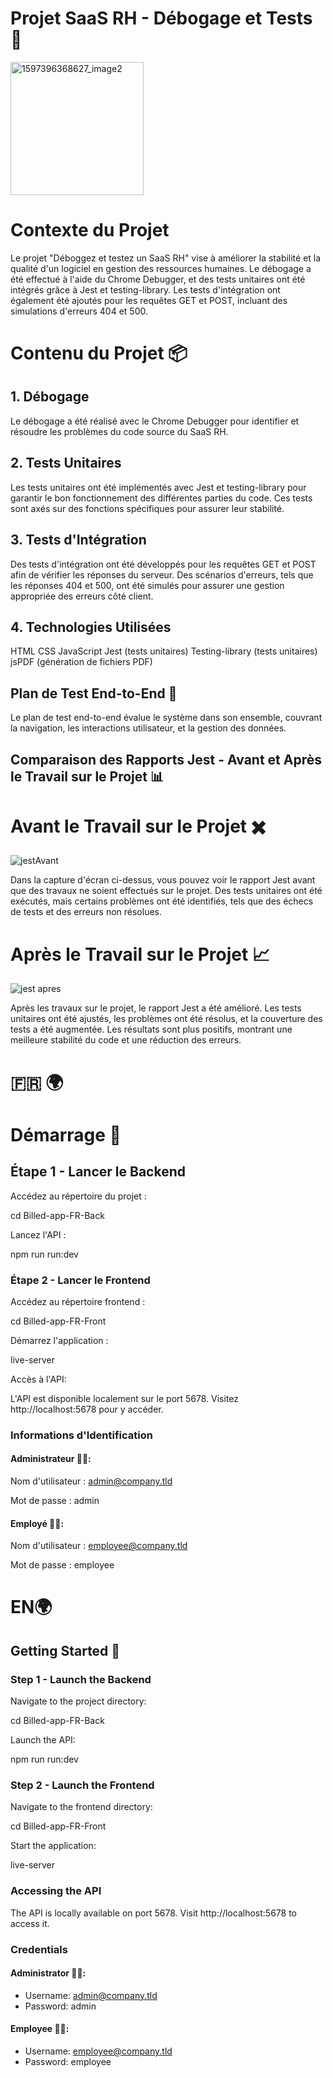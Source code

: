 # Projet SaaS RH - Débogage et Tests 🚀
<img width="213" alt="1597396368627_image2" src="https://github.com/imene-yahiaoui/bill-app/assets/76797190/f67aaf29-3fc8-4167-b7fb-f486e6093b7a">


# Contexte du Projet

Le projet "Déboggez et testez un SaaS RH" vise à améliorer la stabilité et la qualité d'un logiciel en gestion des ressources humaines. Le débogage a été effectué à l'aide du Chrome Debugger, et des tests unitaires ont été intégrés grâce à Jest et testing-library. Les tests d'intégration ont également été ajoutés pour les requêtes GET et POST, incluant des simulations d'erreurs 404 et 500. 


# Contenu du Projet 📦
## 1. Débogage
Le débogage a été réalisé avec le Chrome Debugger pour identifier et résoudre les problèmes du code source du SaaS RH.

## 2. Tests Unitaires
Les tests unitaires ont été implémentés avec Jest et testing-library pour garantir le bon fonctionnement des différentes parties du code. Ces tests sont axés sur des fonctions spécifiques pour assurer leur stabilité.

## 3. Tests d'Intégration
Des tests d'intégration ont été développés pour les requêtes GET et POST afin de vérifier les réponses du serveur. Des scénarios d'erreurs, tels que les réponses 404 et 500, ont été simulés pour assurer une gestion appropriée des erreurs côté client.

## 4. Technologies Utilisées
HTML
CSS
JavaScript
Jest (tests unitaires)
Testing-library (tests unitaires)
jsPDF (génération de fichiers PDF)


## Plan de Test End-to-End 🚀
Le plan de test end-to-end évalue le système dans son ensemble, couvrant la navigation, les interactions utilisateur, et la gestion des données.
 

## Comparaison des Rapports Jest - Avant et Après le Travail sur le Projet 📊
# Avant le Travail sur le Projet ✖️

![jestAvant](https://github.com/imene-yahiaoui/jest/assets/76797190/ed959551-fa6a-4134-bfaf-faa14dc258b4)

Dans la capture d'écran ci-dessus, vous pouvez voir le rapport Jest avant que des travaux ne soient effectués sur le projet. Des tests unitaires ont été exécutés, mais certains problèmes ont été identifiés, tels que des échecs de tests et des erreurs non résolues.

# Après le Travail sur le Projet 📈

![jest apres](https://github.com/imene-yahiaoui/jest/assets/76797190/429e556b-bc53-4b77-8a99-4e8544fe6756)

Après les travaux sur le projet, le rapport Jest a été amélioré. Les tests unitaires ont été ajustés, les problèmes ont été résolus, et la couverture des tests a été augmentée. Les résultats sont plus positifs, montrant une meilleure stabilité du code et une réduction des erreurs.



 # 🇫🇷 🌍

   # Démarrage 🚀

## Étape 1 - Lancer le Backend

Accédez au répertoire du projet :

cd Billed-app-FR-Back

Lancez l'API :

npm run run:dev


### Étape 2 - Lancer le Frontend

Accédez au répertoire frontend :

cd Billed-app-FR-Front

Démarrez l'application :

live-server

Accès à l'API:

L'API est disponible localement sur le port 5678. Visitez http://localhost:5678 pour y accéder.

### Informations d'Identification


#### Administrateur 👩‍💼:


Nom d'utilisateur : admin@company.tld


Mot de passe : admin


#### Employé 👨‍💼:


Nom d'utilisateur : employee@company.tld


Mot de passe : employee

 # EN🌍
 ## Getting Started 🚀
 
### Step 1 - Launch the Backend

Navigate to the project directory:

cd Billed-app-FR-Back

Launch the API:

npm run run:dev

### Step 2 - Launch the Frontend

Navigate to the frontend directory:

cd Billed-app-FR-Front

Start the application:

live-server

### Accessing the API

The API is locally available on port 5678. Visit http://localhost:5678 to access it.

### Credentials

#### Administrator 👩‍💼:

- Username: admin@company.tld
- Password: admin

#### Employee 👨‍💼:

- Username: employee@company.tld
- Password: employee

 
